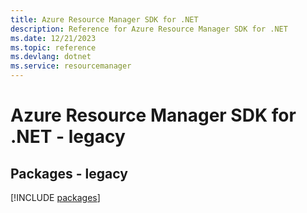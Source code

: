 ```yaml
---
title: Azure Resource Manager SDK for .NET
description: Reference for Azure Resource Manager SDK for .NET
ms.date: 12/21/2023
ms.topic: reference
ms.devlang: dotnet
ms.service: resourcemanager
---
```

# Azure Resource Manager SDK for .NET - legacy
## Packages - legacy
[!INCLUDE [packages](resource-manager-index.md)]